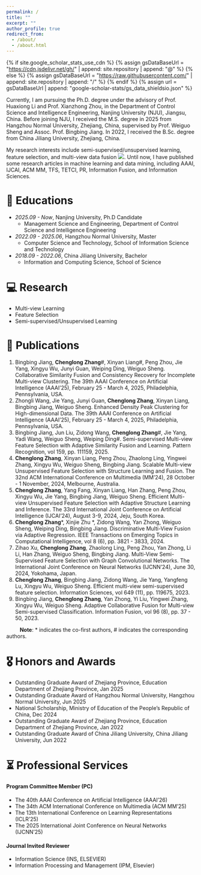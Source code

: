 ```yaml
---
permalink: /
title: ""
excerpt: ""
author_profile: true
redirect_from: 
  - /about/
  - /about.html
---
```


{% if site.google_scholar_stats_use_cdn %}
{% assign gsDataBaseUrl = "https://cdn.jsdelivr.net/gh/" | append: site.repository | append: "@" %}
{% else %}
{% assign gsDataBaseUrl = "https://raw.githubusercontent.com/" | append: site.repository | append: "/" %}
{% endif %}
{% assign url = gsDataBaseUrl | append: "google-scholar-stats/gs_data_shieldsio.json" %}

<span class='anchor' id='about-me'></span>


Currently, I am pursuing the Ph.D. degree under the advisory of Prof. Huaxiong Li and Prof. Xianzhong Zhou, in the Department of Control Science and Intelligence Engineering, Nanjing University (NJU), Jiangsu, China. Before joining NJU, I received the M.S. degree in 2025 from Hangzhou Normal University, Zhejiang, China, supervised by Prof. Weiguo Sheng and Assoc. Prof. Bingbing Jiang. In 2022, I received the B.Sc. degree from China Jiliang University, Zhejiang, China.

My research interests include semi-supervised/unsupervised learning, feature selection, and multi-view data fusion <a href='https://scholar.google.com/citations?user=5o9hK3EAAAAJ'><img src="https://img.shields.io/endpoint?logo=Google%20Scholar&url=https%3A%2F%2Fcdn.jsdelivr.net%2Fgh%2Fwangsiwei2010%2Fwangsiwei2010.github.io@google-scholar-stats%2Fgs_data_shieldsio.json&labelColor=f6f6f6&color=9cf&style=flat&label=citations"></a>.
Until now, I have published some research articles in machine learning and data mining, including AAAI, IJCAI, ACM MM, TFS, TETCI, PR, Information Fusion, and Information Sciences.




# 📖 Educations

- *2025.09 - Now*, Nanjing University, Ph.D Candidate
  - Management Science and Engineering, Department of Control Science and Intelligence Engineering
- *2022.09 - 2025.06*, Hangzhou Normal University, Master
  - Computer Science and Technology, School of Information Science and Technology
- *2018.09 - 2022.06*, China Jiliang University, Bachelor
  - Information and Computing Science, School of Science

# 💻 Research

- Multi-view Learning
- Feature Selection
- Semi-supervised/Unsupervised Learning



<!-- # 🔥 News
- *2022.02*: &nbsp;🎉🎉 Lorem ipsum dolor sit amet, consectetur adipiscing elit. Vivamus ornare aliquet ipsum, ac tempus justo dapibus sit amet. 
- *2022.02*: &nbsp;🎉🎉 Lorem ipsum dolor sit amet, consectetur adipiscing elit. Vivamus ornare aliquet ipsum, ac tempus justo dapibus sit amet.  -->

# 📝 Publications 
1. Bingbing Jiang, **Chenglong Zhang**#, Xinyan Liang#, Peng Zhou, Jie Yang, Xingyu Wu, Junyi Guan, Weiping Ding, Weiguo Sheng. Collaborative Similarity Fusion and Consistency Recovery for Incomplete Multi-view Clustering. The 39th AAAI Conference on Artificial Intelligence (AAAI’25), February 25 - March 4, 2025, Philadelphia, Pennsylvania, USA.
2. Zhongli Wang, Jie Yang, Junyi Guan, **Chenglong Zhang**, Xinyan Liang, Bingbing Jiang, Weiguo Sheng. Enhanced Density Peak Clustering for High-dimensional Data. The 39th AAAI Conference on Artificial Intelligence (AAAI’25), February 25 - March 4, 2025, Philadelphia, Pennsylvania, USA.
3. Bingbing Jiang, Jun Liu, Zidong Wang, **Chenglong Zhang**#, Jie Yang, Yadi Wang, Weiguo Sheng, Weiping Ding#. Semi-supervised Multi-view Feature Selection with Adaptive Similarity Fusion and Learning. Pattern Recognition, vol 159, pp. 111159, 2025.
4. **Chenglong Zhang**, Xinyan Liang, Peng Zhou, Zhaolong Ling, Yingwei Zhang, Xingyu Wu, Weiguo Sheng, Bingbing Jiang. Scalable Multi-view Unsupervised Feature Selection with Structure Learning and Fusion. The 32nd ACM International Conference on Multimedia (MM’24), 28 October - 1 November, 2024, Melbourne, Australia.
5. **Chenglong Zhang**, Yang Fang, Xinyan Liang, Han Zhang, Peng Zhou, Xingyu Wu, Jie Yang, Bingbing Jiang, Weiguo Sheng. Efficient Multi-view Unsupervised Feature Selection with Adaptive Structure Learning and Inference. The 33rd International Joint Conference on Artificial Intelligence (IJCAI’24), August 3-9, 2024, Jeju, South Korea.
6. **Chenglong Zhang***, Xinjie Zhu *, Zidong Wang, Yan Zhong, Weiguo Sheng, Weiping Ding, Bingbing Jiang. Discriminative Multi-View Fusion via Adaptive Regression. IEEE Transactions on Emerging Topics in Computational Intelligence, vol 8 (6), pp. 3821 - 3833, 2024.
7. Zihao Xu, **Chenglong Zhang**, Zhaolong Ling, Peng Zhou, Yan Zhong, Li Li, Han Zhang, Weiguo Sheng, Bingbing Jiang. Multi-View Semi-Supervised Feature Selection with Graph Convolutional Networks. The International Joint Conference on Neural Networks (IJCNN’24), June 30, 2024, Yokohama, Japan.
8. **Chenglong Zhang**, Bingbing Jiang, Zidong Wang, Jie Yang, Yangfeng Lu, Xingyu Wu, Weiguo Sheng. Efficient multi-view semi-supervised feature selection. Information Sciences, vol 649 (11), pp. 119675, 2023.
9. Bingbing Jiang, **Chenglong Zhang**, Yan Zhong, Yi Liu, Yingwei Zhang, Xingyu Wu, Weiguo Sheng. Adaptive Collaborative Fusion for Multi-view Semi-supervised Classification. Information Fusion, vol 96 (8), pp. 37 - 50, 2023.

&emsp; &emsp; **Note**: * indicates the co-first authors, # indicates the corresponding authors.


# 🎖 Honors and Awards
- Outstanding Graduate Award of Zhejiang Province, Education Department of Zhejiang Province, Jan 2025
- Outstanding Graduate Award of Hangzhou Normal University, Hangzhou Normal University, Jun 2025
- National Scholarship, Ministry of Education of the People’s Republic of China, Dec 2024
- Outstanding Graduate Award of Zhejiang Province, Education Department of Zhejiang Province, Jan 2022
- Outstanding Graduate Award of China Jiliang University, China Jiliang University, Jun 2022



# ⏳ Professional Services

#### Program Committee Member (PC)
- The 40th AAAI Conference on Artificial Intelligence (AAAI’26)
- The 34th ACM International Conference on Multimedia (ACM MM’25)
- The 13th International Conference on Learning Representations (ICLR’25)
- The 2025 International Joint Conference on Neural Networks (IJCNN’25)

#### Journal Invited Reviewer
- Information Science (INS, ELSEVIER)
- Information Processing and Management (IPM, Elsevier)


<!-- # 📆 Research Experience

#### Ranking-based Implicit Regularization for One-class collaborative filtering
+ Propose a ranking-based regularizer for one-class collaborative filtering by hypothesizing that users’ preference scores for uninteracted items should not deviate a lot from each other.
+ The research has been accepted by AAAI 2019, TKDE 2021.

#### Advertising Creative Optimization <font size="3">(Alibaba Innovative Research, Alimama Group) </font>
+ Lead and accomplish the research of online advertising creative optimization.
+ Deploy the algorithm in the production environment and increase CTR by 5%.
+ The research has been accepted by AAAI 2021, WWW 2021.

#### Dynamic Negative Sampling for Recommender Systems
+ Propose a dynamic sampler via inverted multi-index. The research has been accepted by WWW 2022.
+ Design an importance resampling based sampler. The research has been accepted by WWW 2022.
+ Propose a Cache-Augmented Inbatch Importance Resampling for training recommender retrievers. The research has been submitted to NeurIPS 2022.

#### Join Order Selection for Database Optimizer <font size="3"> (Huawei Cloud Database Innovation Lab) </font>
+ Lead and accomplish the research of RL-based Join Order Selection.
+ The research has been accepted by KDD 2022. -->
